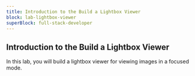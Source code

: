 ```yaml
---
title: Introduction to the Build a Lightbox Viewer
block: lab-lightbox-viewer
superBlock: full-stack-developer
---
```


## Introduction to the Build a Lightbox Viewer

In this lab, you will build a lightbox viewer for viewing images in a focused mode.
